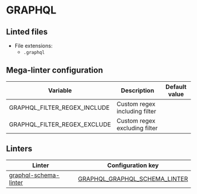 <!-- markdownlint-disable MD003 MD020 MD033 MD041 -->
<!-- Generated by .automation/build.py, please do not update manually -->
# GRAPHQL

## Linted files

- File extensions:
  - `.graphql`

## Mega-linter configuration

| Variable | Description | Default value |
| ----------------- | -------------- | -------------- |
| GRAPHQL_FILTER_REGEX_INCLUDE | Custom regex including filter |  |
| GRAPHQL_FILTER_REGEX_EXCLUDE | Custom regex excluding filter |  |

## Linters

| Linter | Configuration key |
| ------ | ----------------- |
| [graphql-schema-linter](https://github.com/nvuillam/mega-linter/tree/master/docs/descriptors/graphql_graphql_schema_linter.md#readme) | [GRAPHQL_GRAPHQL_SCHEMA_LINTER](https://github.com/nvuillam/mega-linter/tree/master/docs/descriptors/graphql_graphql_schema_linter.md#readme) |
